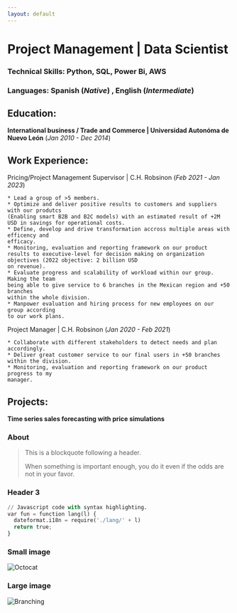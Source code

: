 ```yaml
---
layout: default
---
```

# Project Management | Data Scientist

### Technical Skills: Python, SQL, Power Bi, AWS

### Languages: Spanish (_Native_) , English (_Intermediate_)


## Education:
**International business / Trade and Commerce | Universidad Autonóma de Nuevo León** (_Jan 2010 - Dec 2014_)

## Work Experience:
 Pricing/Project Management Supervisor | C.H. Robsinon (_Feb 2021 - Jan 2023_)
    
    * Lead a group of >5 members.
    * Optimize and deliver positive results to customers and suppliers with our produtcs
    (Enabling smart B2B and B2C models) with an estimated result of +2M USD in savings for operational costs.
    * Define, develop and drive transformation accross multiple areas with efficency and
    efficacy.
    * Monitoring, evaluation and reporting framework on our product results to executive-level for decision making on organization objectives (2022 objective: 2 billion USD
    on revenue).
    * Evaluate progress and scalability of workload within our group. Making the team
    being able to give service to 6 branches in the Mexican region and +50 branches
    within the whole division.
    * Manpower evaluation and hiring process for new employees on our group according
    to our work plans.


 Project Manager | C.H. Robsinon (_Jan 2020 - Feb 2021_)
    
    * Collaborate with different stakeholders to detect needs and plan accordingly.
    * Deliver great customer service to our final users in +50 branches within the division.
    * Monitoring, evaluation and reporting framework on our product progress to my
    manager.

## Projects: 

**Time series sales forecasting with price simulations**

### About

> This is a blockquote following a header.
>
> When something is important enough, you do it even if the odds are not in your favor.

### Header 3

```python
// Javascript code with syntax highlighting.
var fun = function lang(l) {
  dateformat.i18n = require('./lang/' + l)
  return true;
}
```





### Small image

![Octocat](https://github.githubassets.com/images/icons/emoji/octocat.png)

### Large image

![Branching](https://guides.github.com/activities/hello-world/branching.png)


